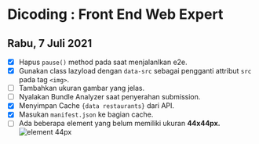# Dicoding : Front End Web Expert
## Rabu, 7 Juli 2021
- [x] Hapus `pause()` method pada saat menjalanlkan e2e.
- [x] Gunakan class lazyload dengan `data-src` sebagai pengganti attribut `src` pada tag `<img>`.
- [ ] Tambahkan ukuran gambar yang jelas.
- [ ] Nyalakan Bundle Analyzer saat penyerahan submission.
- [x] Menyimpan Cache `{data restaurants}` dari API.
- [x] Masukan `manifest.json` ke bagian cache.
- [ ] Ada beberapa element yang belum memiliki ukuran **44x44px.**
	![element 44px](https://dicodingacademy.blob.core.windows.net/academies/202107071548449503f36826e5e7bc58d8519c6604983f.png)
